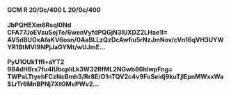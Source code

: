 #### GCM R 20/0c/400 L 20/0c/400
**JbPQHEXm6Rsql0Nd**<br/>**CFA77JoEVsuSejTe/6wenVyfdPQGjN3lUXDZ2LHae1I=**<br/>**AV5d8UOxAfaKV6osn/0AaBLLzQzDcAwfiu5rNzJmNov/cVn16qVH3UYWYR1BtMVI9NPjJaGYMt/wUJmE...**<br/><br/>
**PyU1OUkTffI+aYT2**<br/>**984dH8rx7fu4IUbcpIiLk3W32RfML2NGwb86hIwpFng=**<br/>**TWPaLTtyehFCzNcBmh3/Rr8E/O1nTQV2c4v9FoSeidj9kuTjlEpnMWxxWaSLrTr6MnBPNj7XtOMvPWv2...**